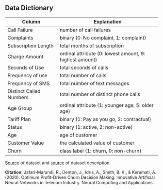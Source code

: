 

## Data Dictionary


 Column                  | Explanation                                             |
|-------------------------|---------------------------------------------------------|
| Call Failure            | number of call failures                                 |
| Complaints              | binary (0: No complaint, 1: complaint)                  |
| Subscription Length     | total months of subscription                            |
| Charge Amount           | ordinal attribute (0: lowest amount, 9: highest amount) |
| Seconds of Use          | total seconds of calls                                  |
| Frequency of use        | total number of calls                                   |
| Frequency of SMS        | total number of text messages                           |
| Distinct Called Numbers | total number of distinct phone calls                    |
| Age Group               | ordinal attribute (1: younger age, 5: older age)        |
| Tariff Plan             | binary (1: Pay as you go, 2: contractual)               |
| Status                  | binary (1: active, 2: non-active)                       |
| Age                     | age of customer                                         |
| Customer Value          | the calculated value of customer                        |
| Churn                   | class label (1: churn, 0: non-churn) |                  |

[Source](https://www.kaggle.com/royjafari/customer-churn) of dataset 
and [source](https://archive.ics.uci.edu/ml/datasets/Iranian+Churn+Dataset) of dataset description.

**Citation**: 
Jafari-Marandi, R., Denton, J., Idris, A., Smith, B. K., & Keramati, A. (2020). 
Optimum Profit-Driven Churn Decision Making: Innovative Artificial Neural Networks in Telecom Industry. Neural Computing and Applications.

